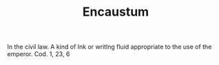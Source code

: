 ---
title: Encaustum
letter: E
permalink: "/definitions/bld-encaustum.html"
body: In the civil law. A kind of Ink or writlng fluid appropriate to the use of the
  emperor. Cod. 1, 23, 6
published_at: '2018-07-07'
source: Black's Law Dictionary 2nd Ed (1910)
layout: post
---